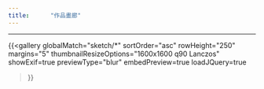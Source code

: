 ```yaml
---
title:      "作品畫廊"
---
```

***
{{<gallery
    globalMatch="sketch/*"
    sortOrder="asc"
    rowHeight="250"
    margins="5"
    thumbnailResizeOptions="1600x1600 q90 Lanczos"
    showExif=true
	previewType="blur"
    embedPreview=true
    loadJQuery=true
>}}

